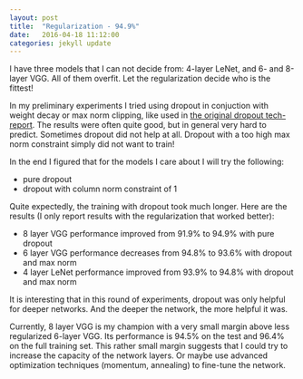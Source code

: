 ```yaml
---
layout: post
title:  "Regularization - 94.9%"
date:   2016-04-18 11:12:00
categories: jekyll update
---
```


I have three models that I can not decide from: 4-layer LeNet, and 6- and 8-layer VGG. All of them overfit.
Let the regularization decide who is the fittest!

In my preliminary experiments I tried using dropout in conjuction with weight decay or max norm clipping, 
like used in [the original dropout tech-report](http://arxiv.org/abs/1207.0580). The results were often 
quite good, but in general very hard to predict. Sometimes dropout did not help at all. Dropout with 
a too high max norm constraint simply did not want to train! 

In the end I figured that for the models I care about I will try the following:

- pure dropout 
- dropout with column norm constraint of 1 

Quite expectedly, the training with dropout took much longer. Here are the results
(I only report results with the regularization that worked better):

- 8 layer VGG performance improved from 91.9% to 94.9% with pure dropout
- 6 layer VGG performance decreases from 94.8% to 93.6% with dropout and max norm
- 4 layer LeNet performance improved from 93.9% to 94.8% with dropout and max norm

It is interesting that in this round of experiments, dropout was only helpful for deeper networks.
And the deeper the network, the more helpful it was.

Currently, 8 layer VGG is my champion with a very small margin above less regularized 6-layer VGG.
Its performance is 94.5% on the test and 96.4% on the full training set. This rather small margin
suggests that I could try to increase the capacity of the network layers. Or maybe use
advanced optimization techniques (momentum, annealing) to fine-tune the network.
